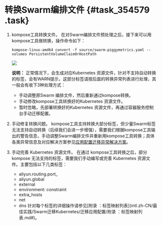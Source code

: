 # 转换Swarm编排文件 {#task_354579 .task}

1.  kompose工具转换文件。 在对Swarm编排文件预处理之后，接下来可以用kompose工具做转换，操作命令如下：

    ``` {#codeblock_y82_jd1_o7q}
    kompose-linux-amd64 convert -f source/swarm-piggymetrics.yaml --volumes PersistentVolumeClaimOrHostPath
    ```

    ![](http://static-aliyun-doc.oss-cn-hangzhou.aliyuncs.com/assets/img/288310/155955461947978_zh-CN.png)

    **说明：** 正常情况下，会生成对应Kubernetes 资源文件，针对不支持自动转换的标签，会有WARN提示，这部分标签请按后面的转换异常列表进行处理，其一般会有收下3种处理方式：

    -   手动调整原Swarm 编排文件，然后重新通过kompose转换。
    -   手动修改kompose工具转换好的Kubernetes 资源文件。
    -   暂时忽略，先部署转换好的Kubernetes 资源文件，再通过容器服务控制台手动迁移配置。
2.  手动修复转换问题。 kompose工具支持转换大部分标签，但少量Swarm标签无法支持自动转换（后续我们会进一步增强），需要我们根据kompose工具输出的警告信息，手动调整Swarm编排文件并重新用kompose工具转换；具体各类异常信息及对应解决方案参见[应用配置迁移异常解决方案](intl.zh-CN/最佳实践/Swarm迁移Kubernetes/迁移应用配置/应用配置迁移异常解决方案.md#)。
3.  手动完善 Kubernetes 资源文件。 在通过 kompose工具转换之后，部分kompose 无法支持的标签，需要我们手动编写或完善 Kubernetes 资源文件。主要包括以下几类标签：

    -   aliyun.routing.port\_
    -   aliyun.global
    -   external
    -   environment: constraint
    -   extra\_hosts
    -   net
    -   dns
    针对每个标签的详细操作请参见[附录 ：标签映射列表](intl.zh-CN/最佳实践/Swarm迁移Kubernetes/迁移应用配置/附录 ：标签映射列表.md#)。


